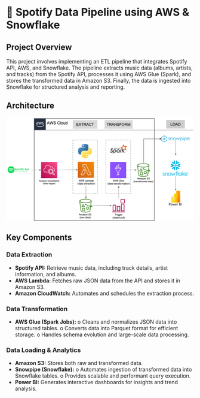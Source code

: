 # 🎵 Spotify Data Pipeline using AWS & Snowflake

## Project Overview
This project involves implementing an ETL pipeline that integrates Spotify API, AWS, and Snowflake. The pipeline extracts music data (albums, artists, and tracks) from the Spotify API, processes it using AWS Glue (Spark), and stores the transformed data in Amazon S3. Finally, the data is ingested into Snowflake for structured analysis and reporting.

## Architecture
![Architecture Diagram](Diagram.png)

## Key Components
### Data Extraction
- **Spotify API:**  Retrieve music data, including track details, artist information, and albums.
- **AWS Lambda:** Fetches raw JSON data from the API and stores it in Amazon S3.
- **Amazon CloudWatch:** Automates and schedules the extraction process.

### Data Transformation
- **AWS Glue (Spark Jobs):**
    o	Cleans and normalizes JSON data into structured tables.
    o	Converts data into Parquet format for efficient storage.
    o	Handles schema evolution and large-scale data processing.

### Data Loading & Analytics
- **Amazon S3:** Stores both raw and transformed data.
- **Snowpipe (Snowflake):**
    o	Automates ingestion of transformed data into Snowflake tables.
    o	Provides scalable and performant query execution.
- **Power BI:** Generates interactive dashboards for insights and trend analysis.
